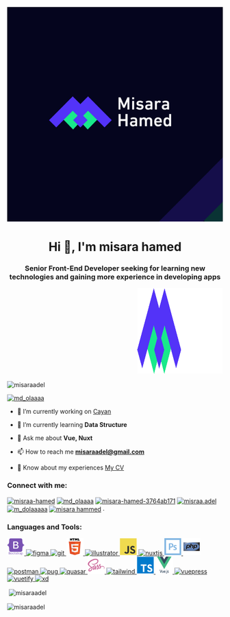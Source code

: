<img src="https://github.com/misaraadel/sonbola/blob/main/dark.png" style="width: 100%; height: 500px; object-fit: cover; object-position: bottom;" alt="misara hammed" />
<h1 align="center">Hi 👋, I'm misara hamed</h1>
<h3 align="center">Senior Front-End Developer seeking for learning new technologies and gaining more experience in developing apps</h3>

<p align="right"> <img src="https://raw.githubusercontent.com/misaraadel/sonbola/main/misara_logo.svg" width="200px" height="200px" alt="misaraadel" /> </p>

<p align="left"> <img src="https://komarev.com/ghpvc/?username=misaraadel&label=Profile%20views&color=0e75b6&style=flat" alt="misaraadel" /> </p>

<p align="left"> <a href="https://twitter.com/md_olaaaa" target="blank"><img src="https://img.shields.io/twitter/follow/md_olaaaa?logo=twitter&style=for-the-badge" alt="md_olaaaa" /></a> </p>

- 🔭 I’m currently working on [Cayan](https://cayan.co/)

- 🌱 I’m currently learning **Data Structure**

- 💬 Ask me about **Vue, Nuxt**

- 📫 How to reach me **misaraadel@gmail.com**

- 📄 Know about my experiences [My CV](https://www.mediafire.com/file/pgl6zq4nibm7jba/misara_cv.pdf/file)

<h3 align="left">Connect with me:</h3>
<p align="left">
<a href="https://codepen.io/misraa-hamed" target="blank"><img align="center" src="https://raw.githubusercontent.com/rahuldkjain/github-profile-readme-generator/master/src/images/icons/Social/codepen.svg" alt="misraa-hamed" height="30" width="30" /></a>
<a href="https://twitter.com/md_olaaaa" target="blank"><img align="center" src="https://raw.githubusercontent.com/rahuldkjain/github-profile-readme-generator/master/src/images/icons/Social/twitter.svg" alt="md_olaaaa" height="30" width="30" /></a>
<a href="https://linkedin.com/in/misara-hamed-3764ab171" target="blank"><img align="center" src="https://raw.githubusercontent.com/rahuldkjain/github-profile-readme-generator/master/src/images/icons/Social/linked-in-alt.svg" alt="misara-hamed-3764ab171" height="30" width="30" /></a>
<a href="https://fb.com/misraa.adel" target="blank"><img align="center" src="https://raw.githubusercontent.com/rahuldkjain/github-profile-readme-generator/master/src/images/icons/Social/facebook.svg" alt="misraa.adel" height="30" width="30" /></a>
<a href="https://instagram.com/m_dolaaaaa" target="blank"><img align="center" src="https://raw.githubusercontent.com/rahuldkjain/github-profile-readme-generator/master/src/images/icons/Social/instagram.svg" alt="m_dolaaaaa" height="30" width="30" /></a>
<a href="https://api.whatsapp.com/send?phone=201007425819"><img src="https://cdn-icons-png.flaticon.com/512/733/733585.png" style="width: 30px; height: 30px; object-fit: contain;" align="center" alt="misara hammed" /></a> .
</p>

<h3 align="left">Languages and Tools:</h3>
<p align="left"> <a href="https://getbootstrap.com" target="_blank" rel="noreferrer"> <img src="https://raw.githubusercontent.com/devicons/devicon/master/icons/bootstrap/bootstrap-plain-wordmark.svg" alt="bootstrap" width="40" height="40"/> </a> <a href="https://www.figma.com/" target="_blank" rel="noreferrer"> <img src="https://www.vectorlogo.zone/logos/figma/figma-icon.svg" alt="figma" width="40" height="40"/> </a> <a href="https://git-scm.com/" target="_blank" rel="noreferrer"> <img src="https://www.vectorlogo.zone/logos/git-scm/git-scm-icon.svg" alt="git" width="40" height="40"/> </a> <a href="https://www.w3.org/html/" target="_blank" rel="noreferrer"> <img src="https://raw.githubusercontent.com/devicons/devicon/master/icons/html5/html5-original-wordmark.svg" alt="html5" width="40" height="40"/> </a> <a href="https://www.adobe.com/in/products/illustrator.html" target="_blank" rel="noreferrer"> <img src="https://www.vectorlogo.zone/logos/adobe_illustrator/adobe_illustrator-icon.svg" alt="illustrator" width="40" height="40"/> </a> <a href="https://developer.mozilla.org/en-US/docs/Web/JavaScript" target="_blank" rel="noreferrer"> <img src="https://raw.githubusercontent.com/devicons/devicon/master/icons/javascript/javascript-original.svg" alt="javascript" width="40" height="40"/> </a> <a href="https://nuxtjs.org/" target="_blank" rel="noreferrer"> <img src="https://www.vectorlogo.zone/logos/nuxtjs/nuxtjs-icon.svg" alt="nuxtjs" width="40" height="40"/> </a> <a href="https://www.photoshop.com/en" target="_blank" rel="noreferrer"> <img src="https://raw.githubusercontent.com/devicons/devicon/master/icons/photoshop/photoshop-line.svg" alt="photoshop" width="40" height="40"/> </a> <a href="https://www.php.net" target="_blank" rel="noreferrer"> <img src="https://raw.githubusercontent.com/devicons/devicon/master/icons/php/php-original.svg" alt="php" width="40" height="40"/> </a> <a href="https://postman.com" target="_blank" rel="noreferrer"> <img src="https://www.vectorlogo.zone/logos/getpostman/getpostman-icon.svg" alt="postman" width="40" height="40"/> </a> <a href="https://pugjs.org" target="_blank" rel="noreferrer"> <img src="https://cdn.worldvectorlogo.com/logos/pug.svg" alt="pug" width="40" height="40"/> </a> <a href="https://quasar.dev/" target="_blank" rel="noreferrer"> <img src="https://cdn.quasar.dev/logo/svg/quasar-logo.svg" alt="quasar" width="40" height="40"/> </a> <a href="https://sass-lang.com" target="_blank" rel="noreferrer"> <img src="https://raw.githubusercontent.com/devicons/devicon/master/icons/sass/sass-original.svg" alt="sass" width="40" height="40"/> </a> <a href="https://tailwindcss.com/" target="_blank" rel="noreferrer"> <img src="https://www.vectorlogo.zone/logos/tailwindcss/tailwindcss-icon.svg" alt="tailwind" width="40" height="40"/> </a> <a href="https://www.typescriptlang.org/" target="_blank" rel="noreferrer"> <img src="https://raw.githubusercontent.com/devicons/devicon/master/icons/typescript/typescript-original.svg" alt="typescript" width="40" height="40"/> </a> <a href="https://vuejs.org/" target="_blank" rel="noreferrer"> <img src="https://raw.githubusercontent.com/devicons/devicon/master/icons/vuejs/vuejs-original-wordmark.svg" alt="vuejs" width="40" height="40"/> </a> <a href="https://vuepress.vuejs.org/" target="_blank" rel="noreferrer"> <img src="https://raw.githubusercontent.com/AliasIO/wappalyzer/master/src/drivers/webextension/images/icons/VuePress.svg" alt="vuepress" width="40" height="40"/> </a> <a href="https://vuetifyjs.com/en/" target="_blank" rel="noreferrer"> <img src="https://bestofjs.org/logos/vuetify.svg" alt="vuetify" width="40" height="40"/> </a> <a href="https://www.adobe.com/products/xd.html" target="_blank" rel="noreferrer"> <img src="https://cdn.worldvectorlogo.com/logos/adobe-xd.svg" alt="xd" width="40" height="40"/> </a> </p>

<p>&nbsp;<img align="center" src="https://github-readme-stats.vercel.app/api?username=misaraadel&show_icons=true&locale=en" alt="misaraadel" /></p>

<p><img align="center" src="https://github-readme-streak-stats.herokuapp.com/?user=misaraadel&" alt="misaraadel" /></p>
